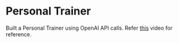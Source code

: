 # Personal Trainer

Built a Personal Trainer using OpenAI API calls. Refer [this](https://www.youtube.com/watch?v=qHPonmSX4Ms) video for reference.